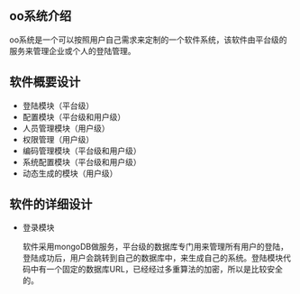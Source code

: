 ## oo系统介绍
oo系统是一个可以按照用户自己需求来定制的一个软件系统，该软件由平台级的服务来管理企业或个人的登陆管理。
## 软件概要设计
* 登陆模块（平台级）
* 配置模块（平台级和用户级）
* 人员管理模块（用户级）
* 权限管理（用户级）
* 编码管理模块（平台级和用户级）
* 系统配置模块（平台级和用户级）
* 动态生成的模块（用户级）
## 软件的详细设计
* 登录模块

  软件采用mongoDB做服务，平台级的数据库专门用来管理所有用户的登陆，登陆成功后，用户会跳转到自己的数据库中，来生成自己的系统。登陆模块代码中有一个固定的数据库URL，已经经过多重算法的加密，所以是比较安全的。

